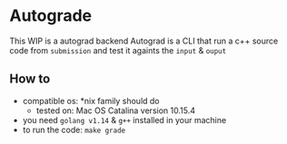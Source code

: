 # Autograde

This WIP is a autograd backend
Autograd is a CLI that run a c++ source code from `submission` and test it againts the `input` & `ouput`

## How to

- compatible os: *nix family should do
  - tested on: Mac OS Catalina version 10.15.4
- you need `golang v1.14` & `g++` installed in your machine
- to run the code: `make grade`
